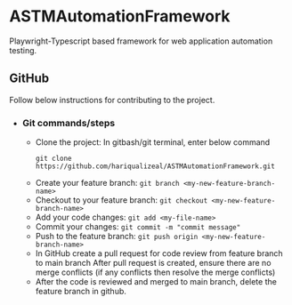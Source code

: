# ASTMAutomationFramework
Playwright-Typescript based framework for web application automation testing.
## GitHub
 Follow below instructions for contributing to the project.
- ### Git commands/steps
  - Clone the project:
    In gitbash/git terminal, enter below command
    ````
    git clone https://github.com/hariqualizeal/ASTMAutomationFramework.git
    ````
  - Create your feature branch: `git branch <my-new-feature-branch-name>`
  - Checkout to your feature branch: `git checkout <my-new-feature-branch-name>`
  - Add your code changes: `git add <my-file-name>`
  - Commit your changes: `git commit -m "commit message"`
  - Push to the feature branch: `git push origin <my-new-feature-branch-name>`
  - In GitHub create a pull request for code review from feature branch to main branch
      After pull request is created, ensure there are no merge conflicts (if any conflicts then resolve the merge conflicts)
  - After the code is reviewed and merged to main branch, delete the feature branch in github.